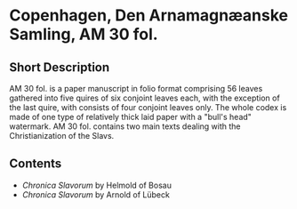 # Copenhagen, Den Arnamagnæanske Samling, AM 30 fol.
## Short Description
AM 30 fol. is a paper manuscript in folio format comprising 56 leaves gathered into five quires of six conjoint leaves each, with the exception of the last quire, with consists of four conjoint leaves only. The whole codex is made of one type of relatively thick laid paper with a "bull's head" watermark.  AM 30 fol. contains two main texts dealing with the Christianization of the Slavs.

## Contents

* *Chronica Slavorum* by Helmold of Bosau
* *Chronica Slavorum* by Arnold of Lübeck
